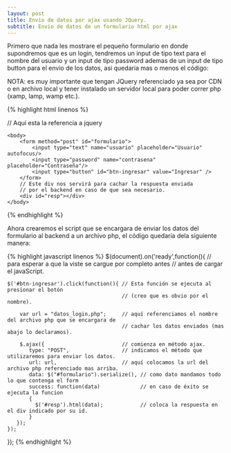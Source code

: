 ```yaml
---
layout: post
title: Envio de datos por ajax usando JQuery.
subtitle: Envio de datos de un formulario html por ajax
---
```


Primero que nada les mostrare el pequeño formulario en donde supondremos que es un login, tendremos un input de tipo text para el nombre del usuario y un input de tipo password ademas de un input de tipo button para el envio de los datos, asi quedaria mas o menos el código:

NOTA: es muy importante que tengan JQuery referenciado ya sea por CDN o en archivo local y tener instalado un servidor local para poder correr php (xamp, lamp, wamp etc.).

{% highlight html linenos %}
<!DOCTYPE html>
<html lang="es">
	<head>
		<meta charset="UTF-8" />
   		<title> Acción onclick en js </title>
   		// Aquí esta la referencia a jquery
   		<script src="//code.jquery.com/jquery-1.11.2.min.js"></script>
 	</head>

 	<body>
   		<form method="post" id="formulario">
	  		<input type="text" name="usuario" placeholder="Usuario" autofocus/>
	  		<input type="password" name="contrasena" placeholder="Contraseña"/>
	  		<input type="button" id="btn-ingresar" value="Ingresar" />
   		</form>
   		// Este div nos servirá para cachar la respuesta enviada 
   		// por el backend en caso de que sea necesario.
   		<div id="resp"></div>
 	</body>
</html>
{% endhighlight %}

Ahora crearemos el script que se encargara de enviar los datos del formulario al backend a un archivo php, el código quedaría dela siguiente manera:

{% highlight javascript linenos %}
$(document).on('ready',function(){ // para esperar a que la viste se cargue por completo antes
                                   // antes de cargar el javaScript.
      
    $('#btn-ingresar').click(function(){ // Esta función se ejecuta al presionar el botón
                                         // (creo que es obvio por el nombre).

        var url = "datos_login.php";     // aquí referenciamos el nombre del archivo php que se encargara de
                                         // cachar los datos enviados (mas abajo lo declaramos).

        $.ajax({                         // comienza en método ajax.
           type: "POST",                 // indicamos el método que utilizaremos para enviar los datos.
           url: url,                     // aquí colocamos la url del archivo php referenciado mas arriba.
           data: $("#formulario").serialize(), // como dato mandamos todo lo que contenga el form
           success: function(data)             // en caso de éxito se ejecuta la funcion
           {
             $('#resp').html(data);            // coloca la respuesta en el div indicado por su id.      
           }
       });
    });
});
{% endhighlight %}


